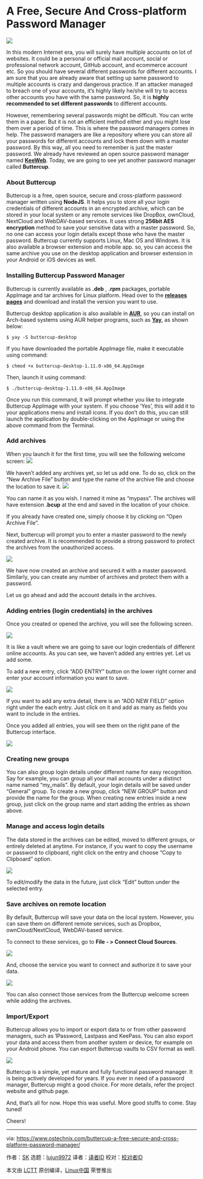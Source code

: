A Free, Secure And Cross-platform Password Manager
======

![](https://www.ostechnix.com/wp-content/uploads/2018/11/buttercup-Password-Manager-720x340.png)

In this modern Internet era, you will surely have multiple accounts on lot of websites. It could be a personal or official mail account, social or professional network account, GitHub account, and ecommerce account etc. So you should have several different passwords for different accounts. I am sure that you are already aware that setting up same password to multiple accounts is crazy and dangerous practice. If an attacker managed to breach one of your accounts, it’s highly likely he/she will try to access other accounts you have with the same password. So, it is **highly recommended to set different passwords** to different accounts.

However, remembering several passwords might be difficult. You can write them in a paper. But it is not an efficient method either and you might lose them over a period of time. This is where the password managers comes in help. The password managers are like a repository where you can store all your passwords for different accounts and lock them down with a master password. By this way, all you need to remember is just the master password. We already have reviewed an open source password manager named [**KeeWeb**][1]. Today, we are going to see yet another password manager called **Buttercup**.

### About Buttercup

Buttercup is a free, open source, secure and cross-platform password manager written using **NodeJS**. It helps you to store all your login credentials of different accounts in an encrypted archive, which can be stored in your local system or any remote services like DropBox, ownCloud, NextCloud and WebDAV-based services. It uses strong **256bit AES encryption** method to save your sensitive data with a master password. So, no one can access your login details except those who have the master password. Buttercup currently supports Linux, Mac OS and Windows. It is also available a browser extension and mobile app. so, you can access the same archive you use on the desktop application and browser extension in your Android or iOS devices as well.

### Installing Buttercup Password Manager

Buttercup is currently available as **.deb** , **.rpm** packages, portable AppImage and tar archives for Linux platform. Head over to the [**releases pages**][2] and download and install the version you want to use.

Buttercup desktop application is also available in [**AUR**][3], so you can install on Arch-based systems using AUR helper programs, such as [**Yay**][4], as shown below:

```
$ yay -S buttercup-desktop
```

If you have downloaded the portable AppImage file, make it executable using command:

```
$ chmod +x buttercup-desktop-1.11.0-x86_64.AppImage
```

Then, launch it using command:

```
$ ./buttercup-desktop-1.11.0-x86_64.AppImage
```

Once you run this command, it will prompt whether you like to integrate Buttercup AppImage with your system. If you choose ‘Yes’, this will add it to your applications menu and install icons. If you don’t do this, you can still launch the application by double-clicking on the AppImage or using the above command from the Terminal.

### Add archives

When you launch it for the first time, you will see the following welcome screen:
![](https://www.ostechnix.com/wp-content/uploads/2018/11/buttercup-1.png)

We haven’t added any archives yet, so let us add one. To do so, click on the “New Archive File” button and type the name of the archive file and choose the location to save it.
![](https://www.ostechnix.com/wp-content/uploads/2018/11/buttercup-2.png)

You can name it as you wish. I named it mine as “mypass”. The archives will have extension **.bcup** at the end and saved in the location of your choice.

If you already have created one, simply choose it by clicking on “Open Archive File”.

Next, buttercup will prompt you to enter a master password to the newly created archive. It is recommended to provide a strong password to protect the archives from the unauthorized access.

![](https://www.ostechnix.com/wp-content/uploads/2018/11/buttercup-3.png)

We have now created an archive and secured it with a master password. Similarly, you can create any number of archives and protect them with a password.

Let us go ahead and add the account details in the archives.

### Adding entries (login credentials) in the archives

Once you created or opened the archive, you will see the following screen.

![](https://www.ostechnix.com/wp-content/uploads/2018/11/buttercup-4.png)

It is like a vault where we are going to save our login credentials of different online accounts. As you can see, we haven’t added any entries yet. Let us add some.

To add a new entry, click “ADD ENTRY” button on the lower right corner and enter your account information you want to save.

![](https://www.ostechnix.com/wp-content/uploads/2018/11/buttercup-5-1.png)

If you want to add any extra detail, there is an “ADD NEW FIELD” option right under the each entry. Just click on it and add as many as fields you want to include in the entries.

Once you added all entries, you will see them on the right pane of the Buttercup interface.

![][6]

### Creating new groups

You can also group login details under different name for easy recognition. Say for example, you can group all your mail accounts under a distinct name named “my_mails”. By default, your login details will be saved under “General” group. To create a new group, click “NEW GROUP” button and provide the name for the group. When creating new entries inside a new group, just click on the group name and start adding the entries as shown above.

### Manage and access login details

The data stored in the archives can be edited, moved to different groups, or entirely deleted at anytime. For instance, if you want to copy the username or password to clipboard, right click on the entry and choose “Copy to Clipboard” option.

![][7]

To edit/modify the data in the future, just click “Edit” button under the selected entry.

### Save archives on remote location

By default, Buttercup will save your data on the local system. However, you can save them on different remote services, such as Dropbox, ownCloud/NextCloud, WebDAV-based service.

To connect to these services, go to **File - > Connect Cloud Sources**.

![](https://www.ostechnix.com/wp-content/uploads/2018/11/buttercup-8.png)

And, choose the service you want to connect and authorize it to save your data.

![][8]

You can also connect those services from the Buttercup welcome screen while adding the archives.

### Import/Export

Buttercup allows you to import or export data to or from other password managers, such as 1Password, Lastpass and KeePass. You can also export your data and access them from another system or device, for example on your Android phone. You can export Buttercup vaults to CSV format as well.

![][9]

Buttercup is a simple, yet mature and fully functional password manager. It is being actively developed for years. If you ever in need of a password manager, Buttercup might a good choice. For more details, refer the project website and github page.

And, that’s all for now. Hope this was useful. More good stuffs to come. Stay tuned!

Cheers!



--------------------------------------------------------------------------------

via: https://www.ostechnix.com/buttercup-a-free-secure-and-cross-platform-password-manager/

作者：[SK][a]
选题：[lujun9972][b]
译者：[译者ID](https://github.com/译者ID)
校对：[校对者ID](https://github.com/校对者ID)

本文由 [LCTT](https://github.com/LCTT/TranslateProject) 原创编译，[Linux中国](https://linux.cn/) 荣誉推出

[a]: https://www.ostechnix.com/author/sk/
[b]: https://github.com/lujun9972
[1]: https://www.ostechnix.com/keeweb-an-open-source-cross-platform-password-manager/
[2]: https://github.com/buttercup/buttercup-desktop/releases/latest
[3]: https://aur.archlinux.org/packages/buttercup-desktop/
[4]: https://www.ostechnix.com/yay-found-yet-another-reliable-aur-helper/
[5]: data:image/gif;base64,R0lGODlhAQABAIAAAAAAAP///yH5BAEAAAAALAAAAAABAAEAAAIBRAA7
[6]: http://www.ostechnix.com/wp-content/uploads/2018/11/buttercup-6.png
[7]: http://www.ostechnix.com/wp-content/uploads/2018/11/buttercup-7.png
[8]: http://www.ostechnix.com/wp-content/uploads/2018/11/buttercup-9.png
[9]: http://www.ostechnix.com/wp-content/uploads/2018/11/buttercup-10.png
